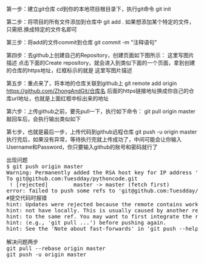 第一步：建立git仓库 
cd到你的本地项目根目录下，执行git命令
git init

第二步：将项目的所有文件添加到仓库中
git add .
如果想添加某个特定的文件，只需把.换成特定的文件名即可

第三步：将add的文件commit到仓库
git commit -m "注释语句"

第四步：去github上创建自己的Repository，创建页面如下图所示： 
这里写图片描述
点击下面的Create repository，就会进入到类似下面的一个页面，拿到创建的仓库的https地址，红框标示的就是
这里写图片描述

第五步：重点来了，将本地的仓库关联到github上
git remote add origin https://github.com/ZhongAndGit/仓库名
后面的https链接地址换成你自己的仓库url地址，也就是上面红框中标出来的地址

第六步：上传github之前，要先pull一下，执行如下命令：
git pull origin master
敲回车后，会执行输出类似如下 

第七步，也就是最后一步，上传代码到github远程仓库
git push -u origin master
执行完后，如果没有异常，等待执行完就上传成功了，中间可能会让你输入Username和Password，你只要输入github的账号和密码就行了



<pre>
出现问题
$ git push origin master
Warning: Permanently added the RSA host key for IP address '192.30.253.112' to the list of known hosts.
To git@github.com:Tuesdday/pythoncode.git
 ! [rejected]        master -> master (fetch first)
error: failed to push some refs to 'git@github.com:Tuesdday/pythoncode.git'
#提交代码时报错
hint: Updates were rejected because the remote contains work that you do
hint: not have locally. This is usually caused by another repository pushing
hint: to the same ref. You may want to first integrate the remote changes
hint: (e.g., 'git pull ...') before pushing again.
hint: See the 'Note about fast-forwards' in 'git push --help' for details.

解决问题两步
git pull --rebase origin master 
git push -u origin master
</pre>

